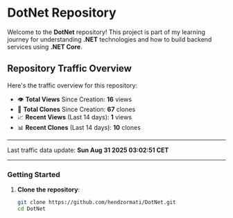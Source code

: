 # DotNet Repository

Welcome to the **DotNet** repository! This project is part of my learning journey for understanding **.NET** technologies and how to build backend services using **.NET Core**. 

## Repository Traffic Overview

Here's the traffic overview for this repository:

- 👁️ **Total Views** Since Creation: **16** views
- 🔄 **Total Clones** Since Creation: **67** clones
- 📈 **Recent Views** (Last 14 days): **1** views
- 📊 **Recent Clones** (Last 14 days): **10** clones

---

Last traffic data update: **Sun Aug 31 2025 03:02:51 CET**

---
### Getting Started

1. **Clone the repository**:
   ```bash
   git clone https://github.com/hendzormati/DotNet.git
   cd DotNet
